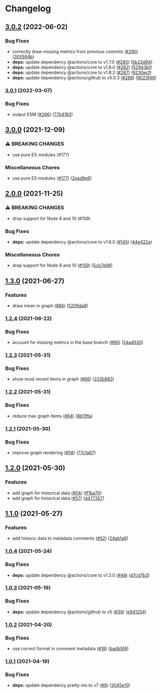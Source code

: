 # Changelog

## [3.0.2](https://github.com/netlify/delta-action/compare/v3.0.1...v3.0.2) (2022-06-02)


### Bug Fixes

* correctly draw missing metrics from previous commits ([#290](https://github.com/netlify/delta-action/issues/290)) ([305594b](https://github.com/netlify/delta-action/commit/305594ba187ccb9ea224f6cad99df2ca7f9a3992))
* **deps:** update dependency @actions/core to v1.7.0 ([#280](https://github.com/netlify/delta-action/issues/280)) ([5b22d94](https://github.com/netlify/delta-action/commit/5b22d94da0ea94c30fe3b65ed1457fa7e2df6677))
* **deps:** update dependency @actions/core to v1.8.0 ([#282](https://github.com/netlify/delta-action/issues/282)) ([52943b1](https://github.com/netlify/delta-action/commit/52943b1287871c272b8ce4be985d66dd39f2e757))
* **deps:** update dependency @actions/core to v1.8.2 ([#287](https://github.com/netlify/delta-action/issues/287)) ([9230ecf](https://github.com/netlify/delta-action/commit/9230ecfb310a7c0b0d8f3bd845f5f54e3e6218f0))
* **deps:** update dependency @actions/github to v5.0.3 ([#288](https://github.com/netlify/delta-action/issues/288)) ([9023f48](https://github.com/netlify/delta-action/commit/9023f482c816a05b2e6f21b4136680d1b86a04ba))

### [3.0.1](https://github.com/netlify/delta-action/compare/v3.0.0...v3.0.1) (2022-03-07)


### Bug Fixes

* output ESM ([#266](https://github.com/netlify/delta-action/issues/266)) ([77b4183](https://github.com/netlify/delta-action/commit/77b41839f7eb8486282ba762bf4f0a1bd801e39e))

## [3.0.0](https://www.github.com/netlify/delta-action/compare/v2.0.0...v3.0.0) (2021-12-09)


### ⚠ BREAKING CHANGES

* use pure ES modules (#177)

### Miscellaneous Chores

* use pure ES modules ([#177](https://www.github.com/netlify/delta-action/issues/177)) ([2ead9e6](https://www.github.com/netlify/delta-action/commit/2ead9e68a08ad380c06c82754fd86ff12c5d41a7))

## [2.0.0](https://www.github.com/netlify/delta-action/compare/v1.3.0...v2.0.0) (2021-11-25)


### ⚠ BREAKING CHANGES

* drop support for Node 8 and 10 (#159)

### Bug Fixes

* **deps:** update dependency @actions/core to v1.6.0 ([#145](https://www.github.com/netlify/delta-action/issues/145)) ([44e422a](https://www.github.com/netlify/delta-action/commit/44e422a27d3f9319ac2b04e326147da9fd189626))


### Miscellaneous Chores

* drop support for Node 8 and 10 ([#159](https://www.github.com/netlify/delta-action/issues/159)) ([5cb7e98](https://www.github.com/netlify/delta-action/commit/5cb7e981de742c1338679b8ba4bd384df25dbc77))

## [1.3.0](https://www.github.com/netlify/delta-action/compare/v1.2.4...v1.3.0) (2021-06-27)


### Features

* draw mean in graph ([#86](https://www.github.com/netlify/delta-action/issues/86)) ([5209da8](https://www.github.com/netlify/delta-action/commit/5209da859cd9d795920b591885555e88cc22bf0b))

### [1.2.4](https://www.github.com/netlify/delta-action/compare/v1.2.3...v1.2.4) (2021-06-22)


### Bug Fixes

* account for missing metrics in the base branch ([#80](https://www.github.com/netlify/delta-action/issues/80)) ([54a4530](https://www.github.com/netlify/delta-action/commit/54a45304746b67afe54e429011eda5a64823aa4b))

### [1.2.3](https://www.github.com/netlify/delta-action/compare/v1.2.2...v1.2.3) (2021-05-31)


### Bug Fixes

* show most recent items in graph ([#66](https://www.github.com/netlify/delta-action/issues/66)) ([233b983](https://www.github.com/netlify/delta-action/commit/233b9830c97fbe43f5eae0e519093a2f8ba2cd2d))

### [1.2.2](https://www.github.com/netlify/delta-action/compare/v1.2.1...v1.2.2) (2021-05-31)


### Bug Fixes

* reduce max graph items ([#64](https://www.github.com/netlify/delta-action/issues/64)) ([8b11ffa](https://www.github.com/netlify/delta-action/commit/8b11ffa14b67766d64a337264846148bcb3fd356))

### [1.2.1](https://www.github.com/netlify/delta-action/compare/v1.2.0...v1.2.1) (2021-05-30)


### Bug Fixes

* improve graph rendering ([#58](https://www.github.com/netlify/delta-action/issues/58)) ([77c1a67](https://www.github.com/netlify/delta-action/commit/77c1a6747d9d9db5694b206fcf80f5004a9ded7c))

## [1.2.0](https://www.github.com/netlify/delta-action/compare/v1.1.0...v1.2.0) (2021-05-30)


### Features

* add graph for historical data ([#54](https://www.github.com/netlify/delta-action/issues/54)) ([ff1ba70](https://www.github.com/netlify/delta-action/commit/ff1ba70b51984c1e46e6341589b6a6f18a825ad2))
* add graph for historical data ([#57](https://www.github.com/netlify/delta-action/issues/57)) ([d477357](https://www.github.com/netlify/delta-action/commit/d4773571d884d6aa70aa09322dbaea5ed2dd91c8))

## [1.1.0](https://www.github.com/netlify/delta-action/compare/v1.0.4...v1.1.0) (2021-05-27)


### Features

* add historic data to metadata comments ([#52](https://www.github.com/netlify/delta-action/issues/52)) ([24ab1e6](https://www.github.com/netlify/delta-action/commit/24ab1e6953362abcd3fe59d44d1807942415c61d))

### [1.0.4](https://www.github.com/netlify/delta-action/compare/v1.0.3...v1.0.4) (2021-05-24)


### Bug Fixes

* **deps:** update dependency @actions/core to v1.3.0 ([#48](https://www.github.com/netlify/delta-action/issues/48)) ([d7cd7b3](https://www.github.com/netlify/delta-action/commit/d7cd7b3899900fae77d7af7cae49d19ff4d9efef))

### [1.0.3](https://www.github.com/netlify/delta-action/compare/v1.0.2...v1.0.3) (2021-05-19)


### Bug Fixes

* **deps:** update dependency @actions/github to v5 ([#39](https://www.github.com/netlify/delta-action/issues/39)) ([e941254](https://www.github.com/netlify/delta-action/commit/e94125470d497623109de7aa2a70d3e6e245a4cd))

### [1.0.2](https://www.github.com/netlify/delta-action/compare/v1.0.1...v1.0.2) (2021-04-20)


### Bug Fixes

* use correct format in comment metadata ([#18](https://www.github.com/netlify/delta-action/issues/18)) ([badb5f6](https://www.github.com/netlify/delta-action/commit/badb5f6f531a9681e14c46d8a06ec68eb41b23bf))

### [1.0.1](https://www.github.com/netlify/delta-action/compare/v1.0.0...v1.0.1) (2021-04-19)


### Bug Fixes

* **deps:** update dependency pretty-ms to v7 ([#9](https://www.github.com/netlify/delta-action/issues/9)) ([3045e10](https://www.github.com/netlify/delta-action/commit/3045e106c469ac7a5dba130511c4baac8ba1877a))
